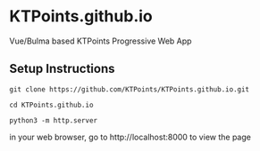 # KTPoints.github.io
Vue/Bulma based KTPoints Progressive Web App

## Setup Instructions
`git clone https://github.com/KTPoints/KTPoints.github.io.git`

`cd KTPoints.github.io`

`python3 -m http.server`

in your web browser, go to http://localhost:8000 to view the page
